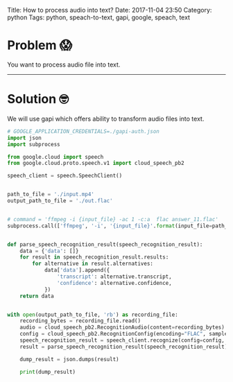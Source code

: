 Title: How to process audio into text?
Date: 2017-11-04 23:50
Category: python
Tags: python, speach-to-text, gapi, google, speach, text

# Problem 😱

You want to process audio file into text.

---

# Solution 🤓

We will use gapi which offers ability to transform audio files into text.


```python
# GOOGLE_APPLICATION_CREDENTIALS=./gapi-auth.json
import json
import subprocess

from google.cloud import speech
from google.cloud.proto.speech.v1 import cloud_speech_pb2

speech_client = speech.SpeechClient()


path_to_file = './input.mp4'
output_path_to_file = './out.flac'


# command = 'ffmpeg -i {input_file} -ac 1 -c:a  flac answer_11.flac'
subprocess.call(['ffmpeg', '-i', '{input_file}'.format(input_file=path_to_file), '-ac', '1', '-c:a', 'flac', output_path_to_file])


def parse_speech_recognition_result(speech_recognition_result):
    data = {'data': []}
    for result in speech_recognition_result.results:
        for alternative in result.alternatives:
            data['data'].append({
                'transcript': alternative.transcript,
                'confidence': alternative.confidence,
            })
    return data


with open(output_path_to_file, 'rb') as recording_file:
    recording_bytes = recording_file.read()
    audio = cloud_speech_pb2.RecognitionAudio(content=recording_bytes)
    config = cloud_speech_pb2.RecognitionConfig(encoding="FLAC", sample_rate_hertz=44100, language_code="en-US")
    speech_recognition_result = speech_client.recognize(config=config, audio=audio)
    result = parse_speech_recognition_result(speech_recognition_result)

    dump_result = json.dumps(result)

    print(dump_result)
```
